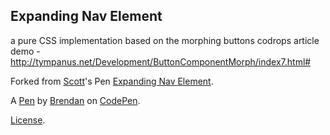 Expanding Nav Element
---------------------
a pure CSS implementation based on the morphing buttons codrops article demo - http://tympanus.net/Development/ButtonComponentMorph/index7.html#

Forked from [Scott](http://codepen.io/scottohara/)'s Pen [Expanding Nav Element](http://codepen.io/scottohara/pen/AoFvD/).

A [Pen](http://codepen.io/brendanpuck/pen/RPeyzO) by [Brendan](http://codepen.io/brendanpuck) on [CodePen](http://codepen.io/).

[License](http://codepen.io/brendanpuck/pen/RPeyzO/license).
